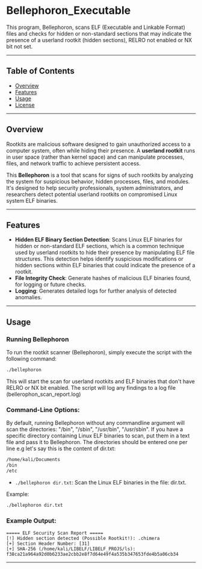 # Bellephoron_Executable
This program, Bellephoron, scans ELF (Executable and Linkable Format) files and checks for hidden or non-standard sections that may indicate the presence of a userland rootkit (hidden sections), RELRO not enabled or NX bit not set.

---

## **Table of Contents**
- [Overview](#overview)
- [Features](#features)
- [Usage](#usage)
- [License](#license)

---

## **Overview**

Rootkits are malicious software designed to gain unauthorized access to a computer system, often while hiding their presence. A **userland rootkit** runs in user space (rather than kernel space) and can manipulate processes, files, and network traffic to achieve persistent access. 

This **Bellephoron** is a tool that scans for signs of such rootkits by analyzing the system for suspicious behavior, hidden processes, files, and modules. It's designed to help security professionals, system administrators, and researchers detect potential userland rootkits on compromised Linux system ELF binaries.

---

## **Features**
- **Hidden ELF Binary Section Detection**: Scans Linux ELF binaries for hidden or non-standard ELF sections, which is a common technique used by userland rootkits to hide their presence by manipulating ELF file structures. This detection helps identify suspicious modifications or hidden sections within ELF binaries that could indicate the presence of a rootkit.
- **File Integrity Check**: Generate hashes of malicious ELF binaries found, for logging or future checks.
- **Logging**: Generates detailed logs for further analysis of detected anomalies.

---

## **Usage**

### Running Bellephoron
To run the rootkit scanner (Bellephoron), simply execute the script with the following command:

```bash
./bellephoron
```

This will start the scan for userland rootkits and ELF binaries that don't have RELRO or NX bit enabled. The script will log any findings to a log file (bellerophon_scan_report.log)

### Command-Line Options:
By default, running Bellephoron without any commandline argument will scan the directories: "/bin", "/sbin", "/usr/bin", "/usr/sbin". If you have a specific directory containing Linux ELF binaries to scan, put them in a text file and pass it to Bellephoron. The directories should be entered one per line e.g let's say this is the content of dir.txt:
```bash
/home/kali/Documents
/bin
/etc
```

- `./bellephoron dir.txt`: Scan the Linux ELF binaries in the file: dir.txt.

Example:
```bash
./bellephoron dir.txt
```

### Example Output:
```
===== ELF Security Scan Report =====
[!] Hidden section detected (Possible Rootkit!): .chimera
[+] Section Header Number: [31]
[+] SHA-256 (/home/kali/LIBELF/LIBELF_PROJS/ls): f38ca21a964a92d0b6233ae2cbb2e8f7d64e49f4a535b347653fde4b5a06cb34
```

---

